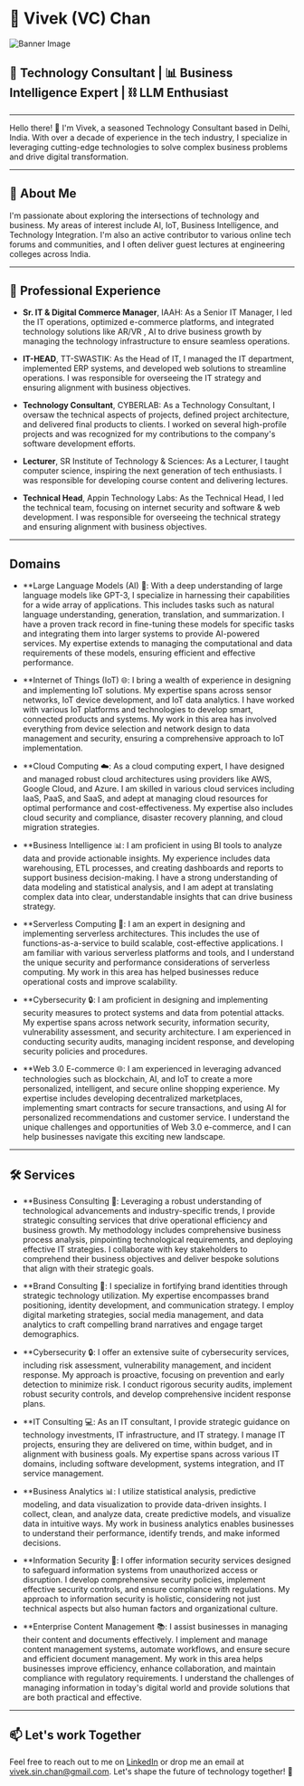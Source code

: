 # 👋 Vivek (VC) Chan

![Banner Image](banner.png)

## 💼 Technology Consultant | 📊 Business Intelligence Expert | ⛓️ LLM Enthusiast

---

Hello there! 👋 I'm Vivek, a seasoned Technology Consultant based in Delhi, India. With over a decade of experience in the tech industry, I specialize in leveraging cutting-edge technologies to solve complex business problems and drive digital transformation.

---

## 🚀 About Me

I'm passionate about exploring the intersections of technology and business. My areas of interest include AI, IoT, Business Intelligence, and Technology Integration. I'm also an active contributor to various online tech forums and communities, and I often deliver guest lectures at engineering colleges across India.

---

## 💼 Professional Experience

- **Sr. IT & Digital Commerce Manager**, IAAH: As a Senior IT Manager, I led the IT operations, optimized e-commerce platforms, and integrated technology solutions like AR/VR , AI to drive business growth by managing the technology infrastructure to ensure seamless operations.

- **IT-HEAD**, TT-SWASTIK: As the Head of IT, I managed the IT department, implemented ERP systems, and developed web solutions to streamline operations. I was responsible for overseeing the IT strategy and ensuring alignment with business objectives.

- **Technology Consultant**, CYBERLAB: As a Technology Consultant, I oversaw the technical aspects of projects, defined project architecture, and delivered final products to clients. I worked on several high-profile projects and was recognized for my contributions to the company's software development efforts.

- **Lecturer**, SR Institute of Technology & Sciences: As a Lecturer, I taught computer science, inspiring the next generation of tech enthusiasts. I was responsible for developing course content and delivering lectures.

- **Technical Head**, Appin Technology Labs: As the Technical Head, I led the technical team, focusing on internet security and software & web development. I was responsible for overseeing the technical strategy and ensuring alignment with business objectives.

---

## Domains

- **Large Language Models (AI) 🤖: With a deep understanding of large language models like GPT-3, I specialize in harnessing their capabilities for a wide array of applications. This includes tasks such as natural language understanding, generation, translation, and summarization. I have a proven track record in fine-tuning these models for specific tasks and integrating them into larger systems to provide AI-powered services. My expertise extends to managing the computational and data requirements of these models, ensuring efficient and effective performance.

- **Internet of Things (IoT) 🌐: I bring a wealth of experience in designing and implementing IoT solutions. My expertise spans across sensor networks, IoT device development, and IoT data analytics. I have worked with various IoT platforms and technologies to develop smart, connected products and systems. My work in this area has involved everything from device selection and network design to data management and security, ensuring a comprehensive approach to IoT implementation.

- **Cloud Computing ☁️: As a cloud computing expert, I have designed and managed robust cloud architectures using providers like AWS, Google Cloud, and Azure. I am skilled in various cloud services including IaaS, PaaS, and SaaS, and adept at managing cloud resources for optimal performance and cost-effectiveness. My expertise also includes cloud security and compliance, disaster recovery planning, and cloud migration strategies.

- **Business Intelligence 📊: I am proficient in using BI tools to analyze data and provide actionable insights. My experience includes data warehousing, ETL processes, and creating dashboards and reports to support business decision-making. I have a strong understanding of data modeling and statistical analysis, and I am adept at translating complex data into clear, understandable insights that can drive business strategy.

- **Serverless Computing 🚀: I am an expert in designing and implementing serverless architectures. This includes the use of functions-as-a-service to build scalable, cost-effective applications. I am familiar with various serverless platforms and tools, and I understand the unique security and performance considerations of serverless computing. My work in this area has helped businesses reduce operational costs and improve scalability.

- **Cybersecurity 🔒: I am proficient in designing and implementing security measures to protect systems and data from potential attacks. My expertise spans across network security, information security, vulnerability assessment, and security architecture. I am experienced in conducting security audits, managing incident response, and developing security policies and procedures.

- **Web 3.0 E-commerce 🌐: I am experienced in leveraging advanced technologies such as blockchain, AI, and IoT to create a more personalized, intelligent, and secure online shopping experience. My expertise includes developing decentralized marketplaces, implementing smart contracts for secure transactions, and using AI for personalized recommendations and customer service. I understand the unique challenges and opportunities of Web 3.0 e-commerce, and I can help businesses navigate this exciting new landscape.



---

## 🛠️ Services

- **Business Consulting 💼: Leveraging a robust understanding of technological advancements and industry-specific trends, I provide strategic consulting services that drive operational efficiency and business growth. My methodology includes comprehensive business process analysis, pinpointing technological requirements, and deploying effective IT strategies. I collaborate with key stakeholders to comprehend their business objectives and deliver bespoke solutions that align with their strategic goals.

- **Brand Consulting 🎨: I specialize in fortifying brand identities through strategic technology utilization. My expertise encompasses brand positioning, identity development, and communication strategy. I employ digital marketing strategies, social media management, and data analytics to craft compelling brand narratives and engage target demographics.

- **Cybersecurity 🔒: I offer an extensive suite of cybersecurity services, including risk assessment, vulnerability management, and incident response. My approach is proactive, focusing on prevention and early detection to minimize risk. I conduct rigorous security audits, implement robust security controls, and develop comprehensive incident response plans.

- **IT Consulting 💻: As an IT consultant, I provide strategic guidance on technology investments, IT infrastructure, and IT strategy. I manage IT projects, ensuring they are delivered on time, within budget, and in alignment with business goals. My expertise spans across various IT domains, including software development, systems integration, and IT service management.

- **Business Analytics 📊: I utilize statistical analysis, predictive modeling, and data visualization to provide data-driven insights. I collect, clean, and analyze data, create predictive models, and visualize data in intuitive ways. My work in business analytics enables businesses to understand their performance, identify trends, and make informed decisions.

- **Information Security 🔐: I offer information security services designed to safeguard information systems from unauthorized access or disruption. I develop comprehensive security policies, implement effective security controls, and ensure compliance with regulations. My approach to information security is holistic, considering not just technical aspects but also human factors and organizational culture.

- **Enterprise Content Management 📚: I assist businesses in managing their content and documents effectively. I implement and manage content management systems, automate workflows, and ensure secure and efficient document management. My work in this area helps businesses improve efficiency, enhance collaboration, and maintain compliance with regulatory requirements. I understand the challenges of managing information in today's digital world and provide solutions that are both practical and effective.
---

## 📫 Let's work Together

Feel free to reach out to me on [LinkedIn](https://www.linkedin.com/in/vivekchan/) or drop me an email at vivek.sin.chan@gmail.com. Let's shape the future of technology together! 🚀



<!---
vivek-chan/vivek-chan is a ✨ special ✨ repository because its `README.md` (this file) appears on your GitHub profile.
You can click the Preview link to take a look at your changes.
--->
